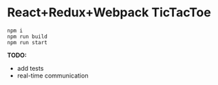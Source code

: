 # React+Redux+Webpack TicTacToe

```
npm i
npm run build
npm run start
```

**TODO:**

 - add tests
 - real-time communication
